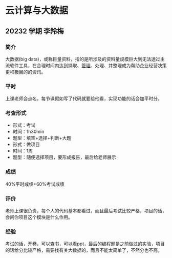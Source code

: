 # 云计算与大数据


## 20232 学期 李羚梅


### 简介

大数据(big data)，或称巨量资料，指的是所涉及的资料量规模巨大到无法透过主流软件工具，在合理时间内达到撷取、[管理](https://baike.baidu.com/item/管理/366755?fromModule=lemma_inlink)、处理、并整理成为帮助企业经营决策更积极目的的资讯。

### 平时

上课老师会点名，每节课假如写了代码就要给他看，实现功能的话会加平时分。

### 考查形式

- 形式：考试
- 时间：1h30min
- 题型：填空+选择+判断+大题
- 形式：做项目
- 时间：1周
- 题型：随便选择项目，要形成报告，最后给老师展示

### 成绩

40%平时成绩+60%考试成绩

### 评价

老师上课很负责，每个人的代码基本都看过，而且最后考试比较严格，项目的话，会问你项目这个模块是什么作用。

### 经验

考试的话，开卷，可以查书，可以看ppt，最后的编程题是之前做过的实验，项目的话给分比较严格，需要找有关大数据的，而且不能太简单了，不然分也不高。

